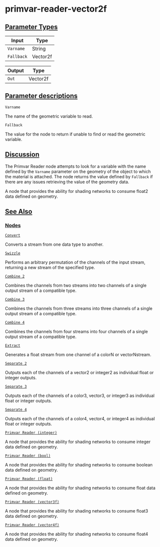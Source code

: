 # primvar-reader-vector2f


[Parameter Types](/documentation/shadergraph/data/primvar-reader-(vector2f)#Parameter-Types)
--------------------------------------------------------------------------------------------

| Input | Type |
| --- | --- |
| `Varname` | String |
| `Fallback` | Vector2f |

| Output | Type |
| --- | --- |
| `Out` | Vector2f |

[Parameter descriptions](/documentation/shadergraph/data/primvar-reader-(vector2f)#Parameter-descriptions)
----------------------------------------------------------------------------------------------------------

`Varname` 

 The name of the geometric variable to read.
 

`Fallback` 

 The value for the node to return if unable to find or read the geometric variable.
 

[Discussion](/documentation/shadergraph/data/primvar-reader-(vector2f)#Discussion)
----------------------------------------------------------------------------------

 The Primvar Reader node attempts to look for a variable with the name defined by the
 `Varname` 
 parameter on the geometry of the object to which the material is attached. The node returns the value defined by
 `Fallback` 
 if there are any issues retrieving the value of the geometry data.
 

 A node that provides the ability for shading networks to consume float2 data defined on geometry.

[See Also](/documentation/shadergraph/data/primvar-reader-(vector2f)#see-also)
------------------------------------------------------------------------------

### [Nodes](/documentation/shadergraph/data/primvar-reader-(vector2f)#nodes)

[`Convert`](/documentation/shadergraph/data/convert)

 Converts a stream from one data type to another.
 

[`Swizzle`](/documentation/shadergraph/data/swizzle)

 Performs an arbitrary permutation of the channels of the input stream, returning a new stream of the specified type.
 

[`Combine 2`](/documentation/shadergraph/data/combine-2)

 Combines the channels from two streams into two channels of a single output stream of a compatible type.
 

[`Combine 3`](/documentation/shadergraph/data/combine-3)

 Combines the channels from three streams into three channels of a single output stream of a compatible type.
 

[`Combine 4`](/documentation/shadergraph/data/combine-4)

 Combines the channels from four streams into four channels of a single output stream of a compatible type.
 

[`Extract`](/documentation/shadergraph/data/extract)

 Generates a float stream from one channel of a color​N o​r vector​N ​stream.
 

[`Separate 2`](/documentation/shadergraph/data/separate-2)

 Outputs each of the channels of a vector2 or integer2 as individual float or integer outputs.
 

[`Separate 3`](/documentation/shadergraph/data/separate-3)

 Outputs each of the channels of a color3, vector3, or integer3 as individual float or integer outputs.
 

[`Separate 4`](/documentation/shadergraph/data/separate-4)

 Outputs each of the channels of a color4, vector4, or integer4 as individual float or integer outputs.
 

[`Primvar Reader (integer)`](/documentation/shadergraph/data/primvar-reader-(integer))

 A node that provides the ability for shading networks to consume integer data defined on geometry.
 

[`Primvar Reader (bool)`](/documentation/shadergraph/data/primvar-reader-(bool))

 A node that provides the ability for shading networks to consume boolean data defined on geometry.
 

[`Primvar Reader (float)`](/documentation/shadergraph/data/primvar-reader-(float))

 A node that provides the ability for shading networks to consume float data defined on geometry.
 

[`Primvar Reader (vector3f)`](/documentation/shadergraph/data/primvar-reader-(vector3f))

 A node that provides the ability for shading networks to consume float3 data defined on geometry.
 

[`Primvar Reader (vector4f)`](/documentation/shadergraph/data/primvar-reader-(vector4f))

 A node that provides the ability for shading networks to consume float4 data defined on geometry.
 

